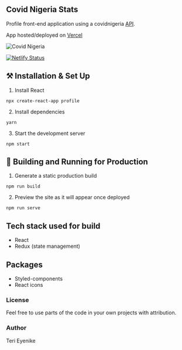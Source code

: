 ## Covid Nigeria Stats

Profile front-end application using a covidnigeria [API](https://covidnigeria.herokuapp.com/api).

App hosted/deployed on [Vercel](https://covidnigeria-terieyenike.vercel.app/)

![Covid Nigeria](https://user-images.githubusercontent.com/25850598/110860890-a4307100-82bd-11eb-9832-787e8e65fc76.png)

[![Netlify Status](https://api.netlify.com/api/v1/badges/953dfbcc-c13f-4950-a030-040cf46c4871/deploy-status)](https://app.netlify.com/sites/enye-teri/deploys)

## ⚒ Installation & Set Up

1. Install React

```
npx create-react-app profile
```

2. Install dependencies

```
yarn
```

3. Start the development server

```
npm start
```

## 🚀 Building and Running for Production

1. Generate a static production build

```
npm run build
```

2. Preview the site as it will appear once deployed

```
npm run serve
```


## Tech stack used for build

- React
- Redux (state management)

## Packages

- Styled-components
- React icons

### License

Feel free to use parts of the code in your own projects with attribution.

### Author

Teri Eyenike
